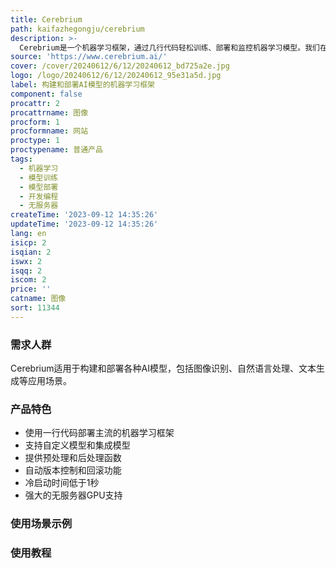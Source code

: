 ```yaml
---
title: Cerebrium
path: kaifazhegongju/cerebrium
description: >-
  Cerebrium是一个机器学习框架，通过几行代码轻松训练、部署和监控机器学习模型。我们在无服务器的CPU/GPU上运行所有内容，并仅根据使用量收费。您可以从Pytorch、Huggingface、Tensorflow等库部署模型。
source: 'https://www.cerebrium.ai/'
cover: /cover/20240612/6/12/20240612_bd725a2e.jpg
logo: /logo/20240612/6/12/20240612_95e31a5d.jpg
label: 构建和部署AI模型的机器学习框架
component: false
procattr: 2
procattrname: 图像
procform: 1
procformname: 网站
proctype: 1
proctypename: 普通产品
tags:
  - 机器学习
  - 模型训练
  - 模型部署
  - 开发编程
  - 无服务器
createTime: '2023-09-12 14:35:26'
updateTime: '2023-09-12 14:35:26'
lang: en
isicp: 2
isqian: 2
iswx: 2
isqq: 2
iscom: 2
price: ''
catname: 图像
sort: 11344
---
```




### 需求人群
Cerebrium适用于构建和部署各种AI模型，包括图像识别、自然语言处理、文本生成等应用场景。

### 产品特色
- 使用一行代码部署主流的机器学习框架
- 支持自定义模型和集成模型
- 提供预处理和后处理函数
- 自动版本控制和回滚功能
- 冷启动时间低于1秒
- 强大的无服务器GPU支持

### 使用场景示例


### 使用教程


  
